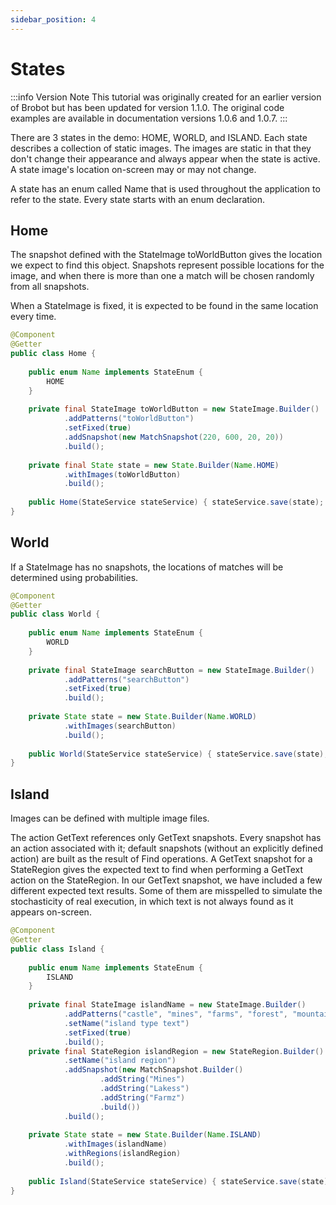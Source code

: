 ```yaml
---
sidebar_position: 4
---
```


# States

:::info Version Note
This tutorial was originally created for an earlier version of Brobot but has been updated for version 1.1.0. The original code examples are available in documentation versions 1.0.6 and 1.0.7.
:::

There are 3 states in the demo: HOME, WORLD, and ISLAND. Each state describes a collection
of static images. The images are static in that they don't change their appearance
and always appear when the state is active. A state image's location on-screen may or may not change.

A state has an enum called Name that is used throughout the application to refer to the state. Every state
starts with an enum declaration.

## Home

The snapshot defined with the StateImage toWorldButton gives the location we 
expect to find this object. Snapshots represent possible locations for the image, and 
when there is more than one a match will be chosen randomly from all snapshots.   

When a StateImage is fixed, it is expected to be found in the same location every time.  

```java
@Component
@Getter
public class Home {
    
    public enum Name implements StateEnum {
        HOME
    }
    
    private final StateImage toWorldButton = new StateImage.Builder()
            .addPatterns("toWorldButton")
            .setFixed(true)
            .addSnapshot(new MatchSnapshot(220, 600, 20, 20))
            .build();
    
    private final State state = new State.Builder(Name.HOME)
            .withImages(toWorldButton)
            .build();
    
    public Home(StateService stateService) { stateService.save(state); }
}
```

## World

If a StateImage has no snapshots, the locations of matches will be
determined using probabilities. 

```java
@Component
@Getter
public class World {
    
    public enum Name implements StateEnum {
        WORLD
    }
    
    private final StateImage searchButton = new StateImage.Builder()
            .addPatterns("searchButton")
            .setFixed(true)
            .build();
    
    private State state = new State.Builder(Name.WORLD)
            .withImages(searchButton)
            .build();
    
    public World(StateService stateService) { stateService.save(state); }
}
```

## Island

Images can be defined with multiple image files.  

The action GetText references only GetText snapshots. Every snapshot
has an action associated with it; default snapshots (without an explicitly defined
action) are built as the result of Find operations. A GetText snapshot for a StateRegion
gives the expected text to find when performing a GetText action on the StateRegion. 
In our GetText snapshot, we have included a few different expected text results. Some of
them are misspelled to simulate the stochasticity of real execution, in which text is 
not always found as it appears on-screen.  

```java
@Component
@Getter
public class Island {
    
    public enum Name implements StateEnum {
        ISLAND
    }
    
    private final StateImage islandName = new StateImage.Builder()
            .addPatterns("castle", "mines", "farms", "forest", "mountains", "lakes")
            .setName("island type text")
            .setFixed(true)
            .build();
    private final StateRegion islandRegion = new StateRegion.Builder()
            .setName("island region")
            .addSnapshot(new MatchSnapshot.Builder()
                    .addString("Mines")
                    .addString("Lakess")
                    .addString("Farmz")
                    .build())
            .build();
    
    private State state = new State.Builder(Name.ISLAND)
            .withImages(islandName)
            .withRegions(islandRegion)
            .build();
    
    public Island(StateService stateService) { stateService.save(state); }
}
```
